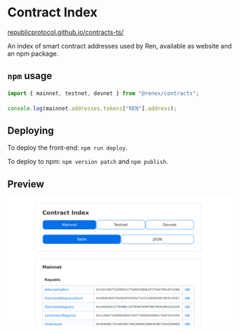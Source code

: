 # Contract Index

[republicprotocol.github.io/contracts-ts/](https://republicprotocol.github.io/contracts-ts/)

An index of smart contract addresses used by Ren, available as website and an npm package.

## `npm` usage

```js
import { mainnet, testnet, devnet } from "@renex/contracts";

console.log(mainnet.addresses.tokens["REN"].address);
```

## Deploying

To deploy the front-end: `npm run deploy`.

To deploy to npm: `npm version patch` and `npm publish`.

## Preview

![Preview](./public/preview.png)
